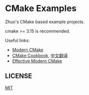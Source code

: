 # CMake Examples

Zhuo's CMake based example projects.

cmake >= 3.15 is recommended.


Useful links:
- [Modern CMake](https://cliutils.gitlab.io/modern-cmake)
- [CMake Cookbook](https://github.com/dev-cafe/cmake-cookbook), [中文翻译](https://github.com/xiaoweiChen/CMake-Cookbook)
- [Effective Modern CMake](https://gist.github.com/mbinna/c61dbb39bca0e4fb7d1f73b0d66a4fd1)

## LICENSE

[MIT](./LICENSE)
